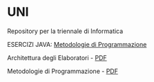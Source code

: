 # UNI
Repository per la triennale di Informatica 

ESERCIZI JAVA: [Metodologie di Programmazione](https://github.com/ajhxia/UNI/tree/main/Esercizi%20-%20Metodologie%20di%20Programmazione)

Architettura degli Elaboratori - [PDF](https://github.com/ajhxia/UNI/blob/main/Teoria%20-%20Architetture%20degli%20Elaboratori/Architetture_degli_Elaboratori.pdf)

Metodologie di Programmazione - [PDF](https://github.com/ajhxia/UNI/blob/main/Teoria%20-%20Metodologie%20di%20Programmazione/Metodologie_di_Programmazione.pdf)
